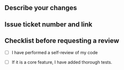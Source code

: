 ## Describe your changes

## Issue ticket number and link

## Checklist before requesting a review

- [ ] I have performed a self-review of my code
- [ ] If it is a core feature, I have added thorough tests.

